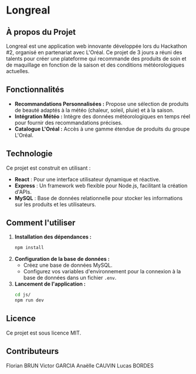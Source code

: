 # Longreal

## À propos du Projet

Longreal est une application web innovante développée lors du Hackathon #2, organisé en partenariat avec L'Oréal. Ce projet de 3 jours a réuni des talents pour créer une plateforme qui recommande des produits de soin et de maquillage en fonction de la saison et des conditions météorologiques actuelles.

## Fonctionnalités

- **Recommandations Personnalisées :** Propose une sélection de produits de beauté adaptés à la météo (chaleur, soleil, pluie) et à la saison.
- **Intégration Météo :** Intègre des données météorologiques en temps réel pour fournir des recommandations précises.
- **Catalogue L'Oréal :** Accès à une gamme étendue de produits du groupe L'Oréal.

## Technologie

Ce projet est construit en utilisant :
- **React** : Pour une interface utilisateur dynamique et réactive.
- **Express** : Un framework web flexible pour Node.js, facilitant la création d'APIs.
- **MySQL** : Base de données relationnelle pour stocker les informations sur les produits et les utilisateurs.

## Comment l'utiliser

1. **Installation des dépendances :**
   ```bash
   npm install
   ```
2. **Configuration de la base de données :**
   - Créez une base de données MySQL.
   - Configurez vos variables d'environnement pour la connexion à la base de données dans un fichier `.env`.
3. **Lancement de l'application :**
   ```bash
   cd js/
   npm run dev
   ```

## Licence

Ce projet est sous licence MIT.

## Contributeurs

Florian BRUN
Victor GARCIA
Anaëlle CAUVIN
Lucas BORDES
